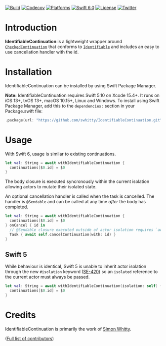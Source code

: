 [![Build](https://github.com/swhitty/IdentifiableContinuation/actions/workflows/build.yml/badge.svg)](https://github.com/swhitty/IdentifiableContinuation/actions/workflows/build.yml)
[![Codecov](https://codecov.io/gh/swhitty/IdentifiableContinuation/graphs/badge.svg)](https://codecov.io/gh/swhitty/IdentifiableContinuation)
[![Platforms](https://img.shields.io/badge/platforms-iOS%20|%20Mac%20|%20tvOS%20|%20Linux%20|%20Windows-lightgray.svg)](https://github.com/swhitty/IdentifiableContinuation/blob/main/Package.swift)
[![Swift 6.0](https://img.shields.io/badge/swift-5.10%20–%206.0-red.svg?style=flat)](https://developer.apple.com/swift)
[![License](https://img.shields.io/badge/license-MIT-lightgrey.svg)](https://opensource.org/licenses/MIT)
[![Twitter](https://img.shields.io/badge/twitter-@simonwhitty-blue.svg)](http://twitter.com/simonwhitty)

# Introduction

**IdentifiableContinuation** is a lightweight wrapper around [`CheckedContinuation`](https://developer.apple.com/documentation/swift/checkedcontinuation) that conforms to [`Identifiable`](https://developer.apple.com/documentation/swift/identifiable) and includes an easy to use cancellation handler with the id.

# Installation

IdentifiableContinuation can be installed by using Swift Package Manager.

 **Note:** IdentifiableContinuation requires Swift 5.10 on Xcode 15.4+. It runs on iOS 13+, tvOS 13+, macOS 10.15+, Linux and Windows.
To install using Swift Package Manager, add this to the `dependencies:` section in your Package.swift file:

```swift
.package(url: "https://github.com/swhitty/IdentifiableContinuation.git", .upToNextMajor(from: "0.2.0"))
```

# Usage

With Swift 6, usage is similar to existing continuations.

```swift
let val: String = await withIdentifiableContinuation { 
  continuations[$0.id] = $0
}
```

The body closure is executed syncronously within the current isolation allowing actors to mutate their isolated state.

An optional cancellation handler is called when the task is cancelled.  The handler is `@Sendable` and can be called at any time _after_ the body has completed.

```swift
let val: String = await withIdentifiableContinuation { 
  continuations[$0.id] = $0
} onCancel { id in
  // @Sendable closure executed outside of actor isolation requires `await` to mutate actor state
  Task { await self.cancelContinuation(with: id) }
}
```

## Swift 5

 While behaviour is identical, Swift 5 is unable to inherit actor isolation through the new `#isolation` keyword ([SE-420](https://github.com/swiftlang/swift-evolution/blob/main/proposals/0420-inheritance-of-actor-isolation.md)) so an `isolated` reference to the current actor must always be passed.

```swift
let val: String = await withIdentifiableContinuation(isolation: self) { 
  continuations[$0.id] = $0
}
```

# Credits

IdentifiableContinuation is primarily the work of [Simon Whitty](https://github.com/swhitty).

([Full list of contributors](https://github.com/swhitty/IdentifiableContinuation/graphs/contributors))
